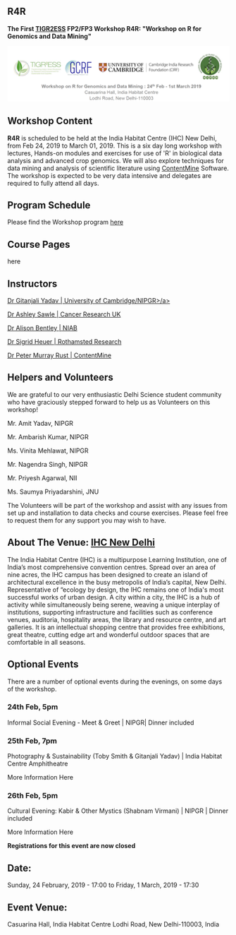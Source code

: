 ## R4R
<b>The First <a href=https://tigr2ess.globalfood.cam.ac.uk/> TIGR2ESS</a> FP2/FP3 Workshop <b>R4R</b>: "Workshop on R for Genomics and Data Mining"</b>

<img src = /Images/R4R_header.png>


## Workshop Content
<b>R4R</b> is scheduled to be held at the India Habitat Centre (IHC) New Delhi, from Feb 24, 2019 to March 01, 2019. This is a six day long workshop with lectures, Hands-on modules and exercises for use of 'R' in biological data analysis and advanced crop genomics. We will also explore techniques for data mining and analysis of scientific literature using <a href=http://contentmine.org/>ContentMine</a> Software. The workshop is expected to be very data intensive and delegates are required to fully attend all days.

## Program Schedule
Please find the Workshop program <a href=/Documents/IHC_R_workshop_Program_Schedule_NIPGR.pdf>here</a>

## Course Pages
here

## Instructors

<a href= http://www.nipgr.res.in/research/dr_gyadav.php>Dr Gitanjali Yadav | University of Cambridge/NIPGR>/a>

<a href=https://www.cruk.cam.ac.uk/author/ashley-sawle>Dr Ashley Sawle | Cancer Research UK</a>

<a href= http://www.niab.com/pages/id/398/Dr_Alison_Bentley>Dr Alison Bentley | NIAB</a>

<a href =https://www.rothamsted.ac.uk/our-people/sigrid-heuer>Dr Sigrid Heuer | Rothamsted Research</a>

<a href= https://www.shuttleworthfoundation.org/fellows/pmr/>Dr Peter Murray Rust | ContentMine</a>

## Helpers and Volunteers
We are grateful to our very enthusiastic Delhi Science student community who have graciously stepped forward to help us as Volunteers on this workshop! 

Mr. Amit Yadav, NIPGR

Mr. Ambarish Kumar, NIPGR 

Ms. Vinita Mehlawat, NIPGR 

Mr. Nagendra Singh, NIPGR 

Mr. Priyesh Agarwal, NII 

Ms. Saumya Priyadarshini, JNU 

The Volunteers will be part of the workshop and assist with any issues from set up and installation to data checks and course exercises. Please feel free to request them for any support you may wish to have.


## About The Venue: <a href = https://www.indiahabitat.org/>IHC New Delhi</a>

The India Habitat Centre (IHC) is a multipurpose Learning Institution, one of India’s most comprehensive convention centres. Spread over an area of nine acres, the IHC campus has been designed to create an island of architectural excellence in the busy metropolis of India’s capital, New Delhi. Representative of “ecology by design, the IHC remains one of India's most successful works of urban design. A city within a city, the IHC is a hub of activity while simultaneously being serene, weaving a unique interplay of institutions, supporting infrastructure and facilities such as conference venues, auditoria, hospitality areas, the library and resource centre, and art galleries. It is an intellectual shopping centre that provides free exhibitions, great theatre, cutting edge art and wonderful outdoor spaces that are comfortable in all seasons. 

  
## Optional Events

There are a number of optional events during the evenings, on some days of the workshop.

### 24th Feb, 5pm 

Informal Social Evening - Meet & Greet | NIPGR| Dinner included 

### 25th Feb, 7pm 
Photography & Sustainability (Toby Smith & Gitanjali Yadav) | India Habitat Centre Amphitheatre 

More Information Here

### 26th Feb, 5pm
Cultural Evening: Kabir & Other Mystics (Shabnam Virmani) | NIPGR | Dinner included 

More Information Here

<b>Registrations for this event are now closed</b>

## Date: 
Sunday, 24 February, 2019 - 17:00 to Friday, 1 March, 2019 - 17:30

## Event Venue: 
Casuarina Hall, India Habitat Centre Lodhi Road, New Delhi-110003, India
